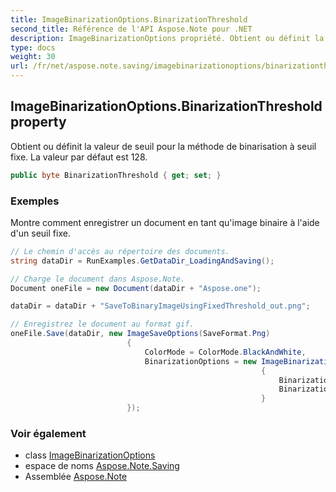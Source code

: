 ```yaml
---
title: ImageBinarizationOptions.BinarizationThreshold
second_title: Référence de l'API Aspose.Note pour .NET
description: ImageBinarizationOptions propriété. Obtient ou définit la valeur de seuil pour la méthode de binarisation à seuil fixe. La valeur par défaut est 128.
type: docs
weight: 30
url: /fr/net/aspose.note.saving/imagebinarizationoptions/binarizationthreshold/
---
```

## ImageBinarizationOptions.BinarizationThreshold property

Obtient ou définit la valeur de seuil pour la méthode de binarisation à seuil fixe. La valeur par défaut est 128.

```csharp
public byte BinarizationThreshold { get; set; }
```

### Exemples

Montre comment enregistrer un document en tant qu'image binaire à l'aide d'un seuil fixe.

```csharp
// Le chemin d'accès au répertoire des documents.
string dataDir = RunExamples.GetDataDir_LoadingAndSaving();

// Charge le document dans Aspose.Note.
Document oneFile = new Document(dataDir + "Aspose.one");

dataDir = dataDir + "SaveToBinaryImageUsingFixedThreshold_out.png";

// Enregistrez le document au format gif.
oneFile.Save(dataDir, new ImageSaveOptions(SaveFormat.Png)
                          {
                              ColorMode = ColorMode.BlackAndWhite,
                              BinarizationOptions = new ImageBinarizationOptions()
                                                        {
                                                            BinarizationMethod = BinarizationMethod.FixedThreshold,
                                                            BinarizationThreshold = 123
                                                        }
                          });
```

### Voir également

* class [ImageBinarizationOptions](../)
* espace de noms [Aspose.Note.Saving](../../imagebinarizationoptions/)
* Assemblée [Aspose.Note](../../../)


